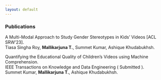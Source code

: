 ```yaml
---
layout: default
---
```


### Publications 

<span class='paper-title'>A Multi-Modal Approach to Study Gender Stereotypes in Kids’ Videos [ACL SRW’23]. \
Tiasa Singha Roy, **Mallikarjuna T.**, Summet Kumar, Ashique Khudabukhsh. 

<span class='paper-title'>Quantifying the Educational Quality of Children’s Videos using Machine Comprehension.</span>\
IEEE Transactions on Knowledge and Data Engineering ( Submitted ). \
Summet Kumar, **Mallikarjuna T.**, Ashique Khudabukhsh. 
